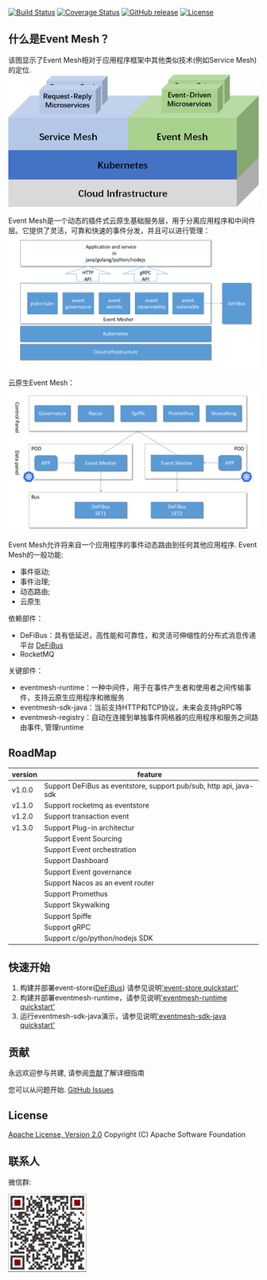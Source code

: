 [![Build Status](https://www.travis-ci.org/WeBankFinTech/DeFiBus.svg?branch=master)](https://www.travis-ci.org/WeBankFinTech/EventMesh)
[![Coverage Status](https://coveralls.io/repos/github/WeBankFinTech/DeFiBus/badge.svg?branch=master)](https://coveralls.io/github/WeBankFinTech/EventMesh?branch=master)
[![GitHub release](https://img.shields.io/badge/release-download-orange.svg)](https://github.com/WeBankFinTech/EventMesh/releases)
[![License](https://img.shields.io/badge/license-Apache%202-4EB1BA.svg)](https://www.apache.org/licenses/LICENSE-2.0.html)

## 什么是Event Mesh？
该图显示了Event Mesh相对于应用程序框架中其他类似技术(例如Service Mesh)的定位.
![architecture1](/images/eventmesh-define.png)

Event Mesh是一个动态的插件式云原生基础服务层，用于分离应用程序和中间件层。它提供了灵活，可靠和快速的事件分发，并且可以进行管理：
![architecture1](/images/eventmesher.png)

云原生Event Mesh：
![architecture2](/images/bus.png)

Event Mesh允许将来自一个应用程序的事件动态路由到任何其他应用程序.
Event Mesh的一般功能:
* 事件驱动;
* 事件治理;
* 动态路由;
* 云原生

依赖部件：
* DeFiBus：具有低延迟，高性能和可靠性，和灵活可伸缩性的分布式消息传递平台 [DeFiBus](https://github.com/WeBankFinTech/DeFiBus)
* RocketMQ

关键部件：
* eventmesh-runtime：一种中间件，用于在事件产生者和使用者之间传输事件，支持云原生应用程序和微服务
* eventmesh-sdk-java：当前支持HTTP和TCP协议，未来会支持gRPC等
* eventmesh-registry：自动在连接到单独事件网格器的应用程序和服务之间路由事件, 管理runtime

## RoadMap
| version | feature |
| ----    | ----    |
| v1.0.0  |Support DeFiBus as eventstore, support pub/sub, http api, java-sdk|
| v1.1.0  |Support rocketmq as eventstore|
| v1.2.0  |Support transaction event|
| v1.3.0  |Support Plug-in architectur|
|         |Support Event Sourcing|
|         |Support Event orchestration|
|         |Support Dashboard|
|         |Support Event governance|
|         |Support Nacos as an event router|
|         |Support Promethus|
|         |Support Skywalking|
|         |Support Spiffe|
|         |Support gRPC|
|         |Support c/go/python/nodejs SDK|

## 快速开始
1. 构建并部署event-store([DeFiBus](https://github.com/WeBankFinTech/DeFiBus))
   请参见说明['event-store quickstart'](instructions/eventmesh-store-quickstart.md)
2. 构建并部署eventmesh-runtime，请参见说明['eventmesh-runtime quickstart'](   instructions/eventmesh-runtime-quickstart.md)
3. 运行eventmesh-sdk-java演示，请参见说明['eventmesh-sdk-java quickstart'](instructions/eventmesh-sdk-java-quickstart.md)

## 贡献
永远欢迎参与共建, 请参阅[贡献](CONTRIBUTING.md)了解详细指南

您可以从问题开始. 
[GitHub Issues](https://github.com/WeBankFinTech/EventMesh/issues)

## License
[Apache License, Version 2.0](http://www.apache.org/licenses/LICENSE-2.0.html) Copyright (C) Apache Software Foundation

## 联系人
微信群:

![wechat_qr](/images/mesh-helper.png)
